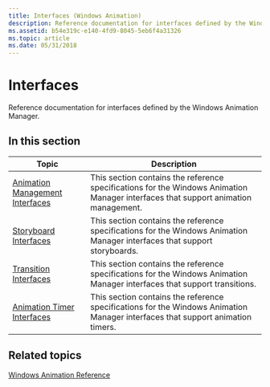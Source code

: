 ```yaml
---
title: Interfaces (Windows Animation)
description: Reference documentation for interfaces defined by the Windows Animation Manager.
ms.assetid: b54e319c-e140-4fd9-8045-5eb6f4a31326
ms.topic: article
ms.date: 05/31/2018
---
```


# Interfaces

Reference documentation for interfaces defined by the Windows Animation Manager.

## In this section



| Topic                                                                             | Description                                                                                                                                   |
|-----------------------------------------------------------------------------------|-----------------------------------------------------------------------------------------------------------------------------------------------|
| [Animation Management Interfaces](animation-management-interfaces.md)<br/> | This section contains the reference specifications for the Windows Animation Manager interfaces that support animation management.<br/> |
| [Storyboard Interfaces](storyboard-interfaces.md)<br/>                     | This section contains the reference specifications for the Windows Animation Manager interfaces that support storyboards.<br/>          |
| [Transition Interfaces](transition-interfaces.md)<br/>                     | This section contains the reference specifications for the Windows Animation Manager interfaces that support transitions.<br/>          |
| [Animation Timer Interfaces](animation-timer-interfaces.md)<br/>           | This section contains the reference specifications for the Windows Animation Manager interfaces that support animation timers.<br/>     |



 

## Related topics

<dl> <dt>

[Windows Animation Reference](windows-animation-reference.md)
</dt> </dl>

 

 





